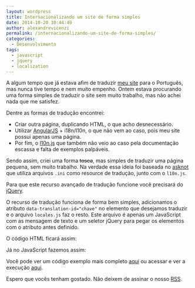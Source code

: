 ```yaml
---
layout: wordpress
title: Internacionalizando um site de forma simples
date: 2014-10-20 10:44:49
author: alexandrevicenzi
permalink: /internacionalizando-um-site-de-forma-simples/
categories:
  - Desenvolvimento
tags:
  - javascript
  - jquery
  - localization
---
```


A algum tempo que já estava afim de traduzir <a href="http://alexandrevicenzi.com">meu site</a> para o Português, mas nunca tive tempo e nem muito empenho.
Ontem estava procurando uma forma simples de traduzir o site sem muito trabalho, mas não achei nada que me satisfez.

Dentre as formas de tradução encontrei:
<ul>
	<li>Criar outra página, duplicando HTML, o que acho desnecessário.</li>
	<li>Utilizar <a href="https://angularjs.org/">AngularJS</a> + i18n/l10n, o que não vem ao caso, pois meu site possui apenas uma página.</li>
	<li>Por fim, o <a href="https://github.com/eligrey/l10n.js/">l10n.js</a> que também não veio ao caso pela documentação escassa e falta de exemplos palpáveis.</li>
</ul>
Sendo assim, criei uma forma <del>tosca</del>, mas simples de traduzir uma página pequena, sem muito trabalho. Na verdade essa ideia foi baseada no <a href="https://github.com/jdm/asknot">asknot</a> que utiliza arquivos <code>.ini</code> como resource de tradução, junto com o <code>l10n.js</code>.

Para que este recurso avançado de tradução funcione você precisará do <a href="http://jquery.com/">jQuery</a>.

O recurso de tradução funciona de forma bem simples, adicionamos o atributo <code>data-translation-id="chave"</code> no elemento que desejamos traduzir e o arquivo <code>locales.js</code> faz o resto. Este arquivo é apenas um JavaScript com as mensagem de texto e um seletor jQuery para pegar os elementos com o atributo antes definido.

O código HTML ficará assim:

<script src="//gistfy-app.herokuapp.com/github/ButecoOpenSource/site-localization/index.html" type="text/javascript"></script>Já no JavaScript fazemos assim:<script src="//gistfy-app.herokuapp.com/github/ButecoOpenSource/site-localization/locales.js" type="text/javascript"></script>

Você pode ver um código exemplo mais completo <a href="//github.com/alexandrevicenzi/alexandrevicenzi.github.io">aqui</a> ou acessar e ver a execução <a href="http://alexandrevicenzi.com/">aqui</a>.

Espero que vocês tenham gostado. Não deixem de assinar o nosso <a href="/feed.xml">RSS</a>.
